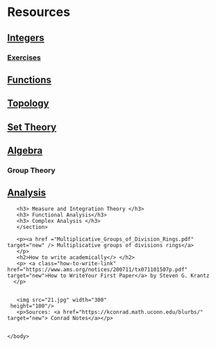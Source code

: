 
<html>
    <head>
	    <title> Study Resources
		</title>
		<meta charset="utf-8"/>
		<link rel="stylesheet" href="estilos.css">
	</head>
	<body>
	   <h1>Resources</h1>
	   <section>
	   <h2 class="integ"><a class="integ" href ="#"> Integers</a></h2>
	   <h3><a class="integers-link" href ="Integers.pdf" target="new" /> Exercises </h3>
	   <h2 class="funct"><a class="funct" href ="#">Functions</a></h2>
	   <h2 class="top"><a class="top" href ="#">Topology</a></h2>
	   <h2 class="set"><a class="set" href ="#">Set Theory</a></h2>
	   <h2 class="alg"><a class="alg" href ="#">Algebra</a></h2>
	   <h3> Group Theory</h3>
	   <h2 class="ana"><a class="ana" href ="#">Analysis</a></h2>
	   
	   <h3> Measure and Integration Theory </h3>
	   <h3> Functional Analysis</h3>
	   <h3> Complex Analysis </h3>
	   </section>
	   
	   <p><a href ="Multiplicative_Groups_of_Division_Rings.pdf" target="new" /> Multiplicative groups of divisions rings</a>
	   </p>
	   <h2>How to write academically</> </h2>
	   <p> <a class="how-to-write-link" href="https://www.ams.org/notices/200711/tx071101507p.pdf" target="new">How to WriteYour First Paper</a> by Steven G. Krantz 
	  </p>

	   
	   <img src="21.jpg" width="300" 
     height="100"/>
	   <p>Sources: <a href="https://kconrad.math.uconn.edu/blurbs/" target="new"> Conrad Notes</a></p>
	   
	   
	</body>

